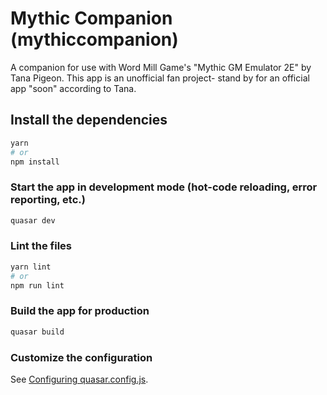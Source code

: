 # Mythic Companion (mythiccompanion)

A companion for use with Word Mill Game's "Mythic GM Emulator 2E" by Tana Pigeon. This app is an unofficial fan project- stand by for an official app "soon" according to Tana.

## Install the dependencies
```bash
yarn
# or
npm install
```

### Start the app in development mode (hot-code reloading, error reporting, etc.)
```bash
quasar dev
```


### Lint the files
```bash
yarn lint
# or
npm run lint
```



### Build the app for production
```bash
quasar build
```

### Customize the configuration
See [Configuring quasar.config.js](https://v2.quasar.dev/quasar-cli-webpack/quasar-config-js).
